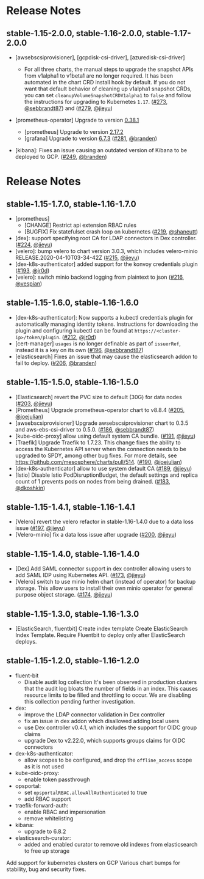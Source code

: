 # Release Notes

## stable-1.15-2.0.0, stable-1.16-2.0.0, stable-1.17-2.0.0

* \[awsebscsiprovisioner\], \[gcpdisk-csi-driver\], \[azuredisk-csi-driver\] 
  * For all three charts, the manual steps to upgrade the snapshot APIs from v1alpha1 to v1beta1 are no longer required. It has been automated in the chart CRD install hook by default. If you do not want that default behavior of cleaning up v1alpha1 snapshot CRDs, you can set `cleanupVolumeSnapshotCRDV1alpha1` to `false` and follow the instructions for upgrading to Kubernetes `1.17`. ([#273](https://github.com/mesosphere/kubernetes-base-addons/pull/273), [@sebbrandt87](https://github.com/sebbrandt87)) and ([#279](https://github.com/mesosphere/kubernetes-base-addons/pull/279), [@jieyu](https://github.com/jieyu))
* \[prometheus-operator\] Upgrade to version [0.38.1](https://github.com/coreos/prometheus-operator/releases/tag/v0.38.1)
    - \[prometheus\] Upgrade to version [2.17.2](https://github.com/prometheus/prometheus/releases/tag/v2.17.2)
    - \[grafana\] Upgrade to version [6.7.3](https://github.com/grafana/grafana/releases/tag/v6.7.3) ([#281](https://github.com/mesosphere/kubernetes-base-addons/pull/281), [@branden](https://github.com/branden))

* \[kibana\]: Fixes an issue causing an outdated version of Kibana to be deployed to GCP. ([#249](https://github.com/mesosphere/kubernetes-base-addons/pull/249), [@branden](https://github.com/branden))

# Release Notes

## stable-1.15-1.7.0, stable-1.16-1.7.0

*  \[prometheus\]
   * \[CHANGE\] Restrict api extension RBAC rules
   * \[BUGFIX\] Fix statefulset crash loop on kubernetes ([#219](https://github.com/mesosphere/kubernetes-base-addons/pull/219), [@shaneutt](https://github.com/shaneutt))
* \[dex\]: support specifying root CA for LDAP connectors in Dex controller. ([#224](https://github.com/mesosphere/kubernetes-base-addons/pull/224), [@jieyu](https://github.com/jieyu))
* \[velero\]: bump velero to chart version 3.0.3, which includes velero-minio RELEASE.2020-04-10T03-34-42Z ([#215](https://github.com/mesosphere/kubernetes-base-addons/pull/215), [@jieyu](https://github.com/jieyu))
* \[dex-k8s-authenticator\] added support for the konvoy credentials plugin ([#193](https://github.com/mesosphere/kubernetes-base-addons/pull/193), [@jr0d](https://github.com/jr0d))
* \[velero\]: switch minio backend logging from plaintext to json ([#216](https://github.com/mesosphere/kubernetes-base-addons/pull/216), [@vespian](https://github.com/vespian))

## stable-1.15-1.6.0, stable-1.16-1.6.0

* \[dex-k8s-authenticator\]: Now supports a kubectl credentials plugin for automatically managing identity tokens. Instructions for downloading the plugin and configuring kubectl can be found at `https://<cluster-ip>/token/plugin`. ([#212](https://github.com/mesosphere/kubernetes-base-addons/pull/212), [@jr0d](https://github.com/jr0d))
* \[cert-manager\] `usages` is no longer definable as part of `issuerRef`, instead it is a key on its own ([#196](https://github.com/mesosphere/kubernetes-base-addons/pull/196), [@sebbrandt87](https://github.com/sebbrandt87))
* \[elasticsearch\] Fixes an issue that may cause the elasticsearch addon to fail to deploy. ([#206](https://github.com/mesosphere/kubernetes-base-addons/pull/206), [@branden](https://github.com/branden))

## stable-1.15-1.5.0, stable-1.16-1.5.0
* \[Elasticsearch\] revert the PVC size to default (30G) for data nodes ([#203](https://github.com/mesosphere/kubernetes-base-addons/pull/203), [@jieyu](https://github.com/jieyu))
* \[Prometheus\] Upgrade prometheus-operator chart to v8.8.4 ([#205](https://github.com/mesosphere/kubernetes-base-addons/pull/205), [@joejulian](https://github.com/joejulian))
* \[awsebscsiprovisioner\] Upgrade awsebscsiprovisioner chart to 0.3.5 and aws-ebs-csi-driver to 0.5.0. ([#186](https://github.com/mesosphere/kubernetes-base-addons/pull/186), [@sebbrandt87](https://github.com/sebbrandt87))
* \[kube-oidc-proxy\] allow using default system CA bundle. ([#191](https://github.com/mesosphere/kubernetes-base-addons/pull/191), [@jieyu](https://github.com/jieyu))
* \[Traefik\] Upgrade Traefik to 1.7.23. This change fixes the ability to access the Kubernetes API server when the connection needs to be upgraded to SPDY, among other bug fixes. For more details, see https://github.com/mesosphere/charts/pull/514. ([#190](https://github.com/mesosphere/kubernetes-base-addons/pull/190), [@joejulian](https://github.com/joejulian))
* \[dex-k8s-authenticator\] allow to use system default CA ([#189](https://github.com/mesosphere/kubernetes-base-addons/pull/189), [@jieyu](https://github.com/jieyu))
* \[Istio\] Disable Istio PodDisruptionBudget, the default settings and replica count of 1 prevents pods on nodes from being drained. ([#183](https://github.com/mesosphere/kubernetes-base-addons/pull/183), [@dkoshkin](https://github.com/dkoshkin))

## stable-1.15-1.4.1, stable-1.16-1.4.1

* \[Velero\] revert the velero refactor in stable-1.16-1.4.0 due to a data loss issue ([#197](https://github.com/mesosphere/kubernetes-base-addons/pull/197), [@jieyu](https://github.com/jieyu))
* \[Velero-minio\] fix a data loss issue after upgrade ([#200](https://github.com/mesosphere/kubernetes-base-addons/pull/200), [@jieyu](https://github.com/jieyu))

## stable-1.15-1.4.0, stable-1.16-1.4.0

* \[Dex\] Add SAML connector support in dex controller allowing users to add SAML IDP using Kubernetes API. ([#173](https://github.com/mesosphere/kubernetes-base-addons/pull/173), [@jieyu](https://github.com/jieyu))
* \[Velero\] switch to use minio helm chart (instead of operator) for backup storage. This allow users to install their own minio operator for general purpose object storage. ([#174](https://github.com/mesosphere/kubernetes-base-addons/pull/174), [@jieyu](https://github.com/jieyu))

## stable-1.15-1.3.0, stable-1.16-1.3.0

* \[ElasticSearch, fluentbit\] Create index template
  Create ElasticSearch Index Template. Require Fluentbit to deploy only after ElasticSearch deploys.

## stable-1.15-1.2.0, stable-1.16-1.2.0

* fluent-bit
  * Disable audit log  collection
    It's been observed in production clusters that the audit log bloats the number of fields in an index.
    This causes resource limits to be filled and throttling to occur.
    We are disabling this collection pending further investigation.
* dex:
  * improve the LDAP connector validation in Dex controller
  * fix an issue in dex addon which disallowed adding local users
  * use Dex controller v0.4.1, which includes the support for OIDC group claims
  * upgrade Dex to v2.22.0, which supports groups claims for OIDC connectors
* dex-k8s-authenticator: 
  * allow scopes to be configured, and drop the `offline_access` scope as it is not used
* kube-oidc-proxy:
  *  enable token passthrough
* opsportal:
  * set `opsportalRBAC.allowAllAuthenticated` to true
  * add RBAC support
* traefik-forward-auth:
  * enable RBAC and impersonation
  * remove whitelisting
* kibana:
  * upgrade to 6.8.2
* elasticsearch-curator:
  * added and enabled curator to remove old indexes from elasticsearch to free up storage


Add support for kubernetes clusters on GCP
Various chart bumps for stability, bug and security fixes.
